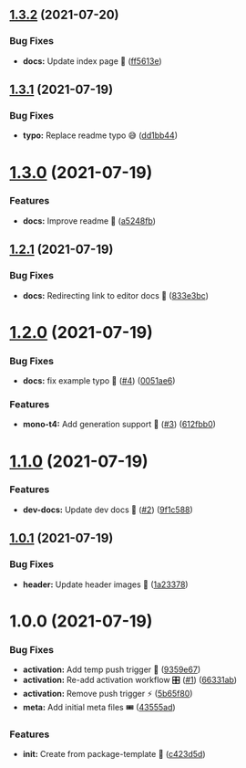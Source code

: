 ## [1.3.2](https://github.com/faster-games/t4/compare/v1.3.1...v1.3.2) (2021-07-20)


### Bug Fixes

* **docs:** Update index page 📖 ([ff5613e](https://github.com/faster-games/t4/commit/ff5613eebb0da3fb79ad8beb093774d5a94a1816))

## [1.3.1](https://github.com/faster-games/t4/compare/v1.3.0...v1.3.1) (2021-07-19)


### Bug Fixes

* **typo:** Replace readme typo 😅 ([dd1bb44](https://github.com/faster-games/t4/commit/dd1bb441b2bfb049b82094b6164431fa96815842))

# [1.3.0](https://github.com/faster-games/t4/compare/v1.2.1...v1.3.0) (2021-07-19)


### Features

* **docs:** Improve readme 📝 ([a5248fb](https://github.com/faster-games/t4/commit/a5248fba4f454a7fc20f5f2f3c9921e68cc44301))

## [1.2.1](https://github.com/faster-games/t4/compare/v1.2.0...v1.2.1) (2021-07-19)


### Bug Fixes

* **docs:** Redirecting link to editor docs 📝 ([833e3bc](https://github.com/faster-games/t4/commit/833e3bc8d723381dbf8fe012603878d6ab4c08b4))

# [1.2.0](https://github.com/faster-games/t4/compare/v1.1.0...v1.2.0) (2021-07-19)


### Bug Fixes

* **docs:** fix example typo 🐛 ([#4](https://github.com/faster-games/t4/issues/4)) ([0051ae6](https://github.com/faster-games/t4/commit/0051ae6d7bb2e300a40d85336c3e62adad8a2433))


### Features

* **mono-t4:** Add generation support 🚀 ([#3](https://github.com/faster-games/t4/issues/3)) ([612fbb0](https://github.com/faster-games/t4/commit/612fbb0dfe7e9828a62ee53e819e67a0fac4ea10))

# [1.1.0](https://github.com/faster-games/t4/compare/v1.0.1...v1.1.0) (2021-07-19)


### Features

* **dev-docs:** Update dev docs 📝 ([#2](https://github.com/faster-games/t4/issues/2)) ([9f1c588](https://github.com/faster-games/t4/commit/9f1c5887110e9c8e4efab655473f2a442e53a458))

## [1.0.1](https://github.com/faster-games/t4/compare/v1.0.0...v1.0.1) (2021-07-19)


### Bug Fixes

* **header:** Update header images 🎨 ([1a23378](https://github.com/faster-games/t4/commit/1a23378e6243e9ad5c81595228b4c301108b4e99))

# 1.0.0 (2021-07-19)


### Bug Fixes

* **activation:** Add temp push trigger 🐛 ([9359e67](https://github.com/faster-games/t4/commit/9359e67083794c36c09f0fbd6830165551a39efe))
* **activation:** Re-add activation workflow 🎛 ([#1](https://github.com/faster-games/t4/issues/1)) ([66331ab](https://github.com/faster-games/t4/commit/66331abd742a63850ccb0280c3a8ab43d81468d4))
* **activation:** Remove push trigger ⚡ ([5b65f80](https://github.com/faster-games/t4/commit/5b65f80f43220fc7b035582998ee5c0d83f958fd))
* **meta:** Add initial meta files 🎟 ([43555ad](https://github.com/faster-games/t4/commit/43555ad10d548f8ee212aa2c2148bf995ba032cc))


### Features

* **init:** Create from package-template 🧩 ([c423d5d](https://github.com/faster-games/t4/commit/c423d5de6c219aac39263bc50fc59062e474df5e))
